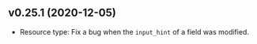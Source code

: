 ## v0.25.1 (2020-12-05)

 - Resource type: Fix a bug when the `input_hint` of a field was modified.
